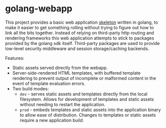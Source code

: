 # golang-webapp

This project provides a basic web application [skeleton](https://wiki.c2.com/?WalkingSkeleton) written in golang, to make it easier to get something rolling without trying to figure out how to link all the bits together. Instead of relying on third-party http routing and rendering frameworks this web application attempts to stick to packages provided by the golang sdk itself. Third-party packages are used to provide low-level security middleware and session storage/caching backends.

Features:

* Static assets served directly from the webapp.
* Server-side-rendered HTML templates, with buffered template rendering to prevent output of incomplete or malformed content in the event of template evaluation errors.
* Two build modes:
  * `dev` - serves static assets and templates directly from the local filesystem. Allows for development of templates and static assets without needing to restart the application.
  * `prod` - embeds templates and static assets into the application binary to allow ease of distribution. Changes to templates or static assets require a new application build.
